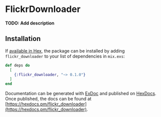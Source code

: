 # FlickrDownloader

**TODO: Add description**

## Installation

If [available in Hex](https://hex.pm/docs/publish), the package can be installed
by adding `flickr_downloader` to your list of dependencies in `mix.exs`:

```elixir
def deps do
  [
    {:flickr_downloader, "~> 0.1.0"}
  ]
end
```

Documentation can be generated with [ExDoc](https://github.com/elixir-lang/ex_doc)
and published on [HexDocs](https://hexdocs.pm). Once published, the docs can
be found at [https://hexdocs.pm/flickr_downloader](https://hexdocs.pm/flickr_downloader).

